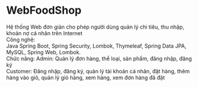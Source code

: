﻿# WebFoodShop
Hệ thống Web đơn giản cho phép người dùng quản lý chi tiêu, thu nhập, khoản nợ cá nhân trên Internet<br>
Công nghệ:<br>
Java Spring Boot, Spring Security, Lombok, Thymeleaf, Spring Data JPA, MySQL, Spring Web, Lombok.<br>
Chức năng: Admin: Quản lý đơn hàng, thể loại, sản phẩm, đăng nhập, đăng ký<br>
Customer: Đăng nhập, đăng ký, quản lý tài khoản cá nhân, đặt hàng, thêm hàng vào giỏ, quản lý giỏ hàng, xem hàng, xem đơn hàng đã đặt<br>

